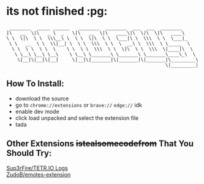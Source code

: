 # its not finished :pg:

```
 ________  _____ ______   ________  ________  ___  ___  ________      
|\   __  \|\   _ \  _   \|\   __  \|\   ____\|\  \|\  \|\   ____\     
\ \  \|\  \ \  \\\__\ \  \ \  \|\  \ \  \___|\ \  \\\  \ \  \___|_    
 \ \   __  \ \  \\|__| \  \ \  \\\  \ \  \  __\ \  \\\  \ \_____  \   
  \ \  \ \  \ \  \    \ \  \ \  \\\  \ \  \|\  \ \  \\\  \|____|\  \  
   \ \__\ \__\ \__\    \ \__\ \_______\ \_______\ \_______\____\_\  \ 
    \|__|\|__|\|__|     \|__|\|_______|\|_______|\|_______|\_________\
                                                          \|_________|
```

## How To Install:
- download the source
- go to `chrome://extensions` or `brave://` `edge://` idk
- enable dev mode
- click load unpacked and select the extension file
- tada

## Other Extensions ~~istealsomecodefrom~~ That You Should Try:
[Sup3rFire/TETR.IO Logs](https://github.com/Sup3rFire/TETR.IO-Logs)  
[ZudoB/emotes-extension](https://github.com/ZudoB/emotes-extension)
